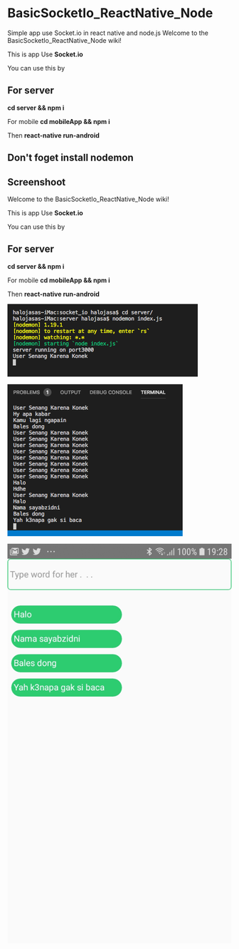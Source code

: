 # BasicSocketIo_ReactNative_Node
Simple app use Socket.io in react native and node.js
Welcome to the BasicSocketIo_ReactNative_Node wiki!

This is app Use **Socket.io**

You can use this by

## **For server**
**cd server && npm i**

For mobile
**cd mobileApp && npm i**

Then 
****react-native run-android****

## Don't foget install **nodemon**

## Screenshoot

Welcome to the BasicSocketIo_ReactNative_Node wiki!

This is app Use **Socket.io**

You can use this by

## **For server**
**cd server && npm i**

For mobile
**cd mobileApp && npm i**

Then 
****react-native run-android****

![Socket Io](https://raw.githubusercontent.com/zidniryi/BasicSocketIo_ReactNative_Node/master/ss/Screen%20Shot%202019-08-15%20at%2017.08.57.png)

![](https://raw.githubusercontent.com/zidniryi/BasicSocketIo_ReactNative_Node/master/ss/Screen%20Shot%202019-08-15%20at%2019.20.00.png)

![basic socket io](https://raw.githubusercontent.com/zidniryi/BasicSocketIo_ReactNative_Node/master/ss/ss.jpg)




